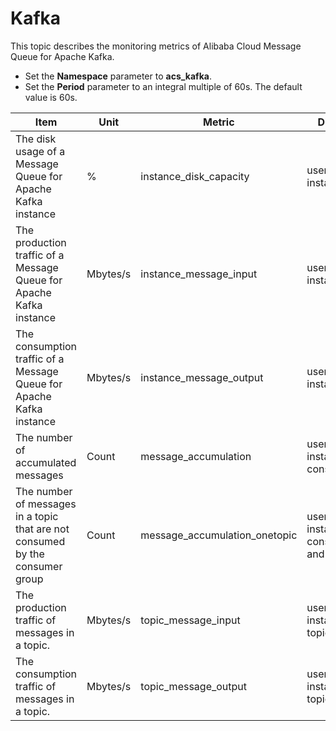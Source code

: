 # Kafka

This topic describes the monitoring metrics of Alibaba Cloud Message Queue for Apache Kafka.

-   Set the **Namespace** parameter to **acs\_kafka**.
-   Set the **Period** parameter to an integral multiple of 60s. The default value is 60s.

|Item|Unit|Metric|Dimensions|Statistics|
|----|----|------|----------|----------|
|The disk usage of a Message Queue for Apache Kafka instance|%|instance\_disk\_capacity|userId and instanceId|Maximum|
|The production traffic of a Message Queue for Apache Kafka instance|Mbytes/s|instance\_message\_input|userId and instanceId|Value|
|The consumption traffic of a Message Queue for Apache Kafka instance|Mbytes/s|instance\_message\_output|userId and instanceId|Value|
|The number of accumulated messages|Count|message\_accumulation|userId, instanceId, and consumerGroup|Value|
|The number of messages in a topic that are not consumed by the consumer group|Count|message\_accumulation\_onetopic|userId, instanceId, consumerGroup, and topic|Value|
|The production traffic of messages in a topic.|Mbytes/s|topic\_message\_input|userId, instanceId, and topic|Value|
|The consumption traffic of messages in a topic.|Mbytes/s|topic\_message\_output|userId, instanceId, and topic|Value|

